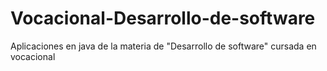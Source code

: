 # Vocacional-Desarrollo-de-software
Aplicaciones en java de la materia de "Desarrollo de software" cursada en vocacional
